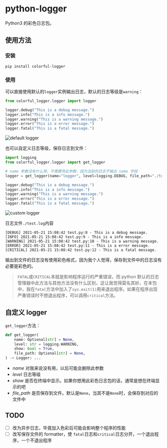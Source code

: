 # python-logger
Python3 的彩色日志包。

## 使用方法

### 安装

```shell
pip install colorful-logger
```

### 使用

可以直接使用默认的`logger`实例输出日志，默认的日志等级是`warning`：

```python
from colorful_logger.logger import logger

logger.debug("This is a debug message.")
logger.info("This is a info message.")
logger.warning("This is a warning message.")
logger.error("This is a error message.")
logger.fatal("This is a fatal message.")
```

![default logger](https://cdn.jsdelivr.net/gh/thep0y/image-bed/md/1621580826694.png)

也可以自定义日志等级，保存日志到文件：

```python
import logging
from colorful_logger.logger import get_logger

# name 参数没有什么用，不需要传此参数，因为当前的日志不输出 name 字段
logger = get_logger(name="logger", level=logging.DEBUG, file_path="./test.log")

logger.debug("This is a debug message.")
logger.info("This is a info message.")
logger.warning("This is a warning message.")
logger.error("This is a error message.")
logger.fatal("This is a fatal message.")
```

![custom logger](https://cdn.jsdelivr.net/gh/thep0y/image-bed/md/1621581068178.png)

日志文件`./test.log`内容

```
[DEBUG] 2021-05-21 15:08:42 test.py:8 - This is a debug message.
[INFO] 2021-05-21 15:08:42 test.py:9 - This is a info message.
[WARNING] 2021-05-21 15:08:42 test.py:10 - This is a warning message.
[ERROR] 2021-05-21 15:08:42 test.py:11 - This is a error message.
[CRITICAL] 2021-05-21 15:08:42 test.py:12 - This is a fatal message.
```

输出到文件的日志没有使用彩色格式，因为我个人觉得，保存到文件中的日志没有必要是彩色的。

>`FATAL`或`CRITICAL`本就是影响程序运行的严重错误，而 python 默认的日志管理器中此方法与其他方法没有什么区别，这让我觉得莫名其妙，在本包中，我在`fatal`方法中加入了`sys.exit(1)`用来退出程序。如果在程序出现严重错误时不想退出程序，可以调用`critical`方法。

## 自定义 logger

`get_logger`方法：

```python
def get_logger(
    name: Optional[str] = None,
    level: str = logging.WARNING,
    show: bool = True,
    file_path: Optional[str] = None,
) -> Logger: ...
```

- *name* 对我来说没有用，以后可能会删除此参数
- *level* 日志等级
- *show* 是否在终端中显示。如果你想用此彩色日志包的话，通常是想在终端显示的吧
- *file_path* 是否保存到文件。默认是`None`，当其不是`None`时，会保存到对应的文件中

## TODO

- [ ] 改为异步日志，毕竟加入色彩后可能会影响整个程序的性能
- [ ] 改写保存文件的 formatter，使 `fatal`日志和`critical`日志分开，一个退出程序，一个不退出程序
